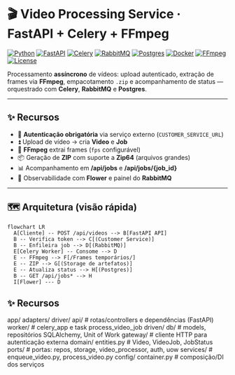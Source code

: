 # 🎬 Video Processing Service · FastAPI + Celery + FFmpeg

[![Python](https://img.shields.io/badge/python-3.11+-blue.svg)](https://www.python.org/)
[![FastAPI](https://img.shields.io/badge/FastAPI-0.11x-009688.svg)](https://fastapi.tiangolo.com/)
[![Celery](https://img.shields.io/badge/Celery-5.x-37814A.svg)](https://docs.celeryq.dev/)
[![RabbitMQ](https://img.shields.io/badge/RabbitMQ-3.x-FF6600.svg)](https://www.rabbitmq.com/)
[![Postgres](https://img.shields.io/badge/Postgres-16-336791.svg)](https://www.postgresql.org/)
[![Docker](https://img.shields.io/badge/Docker-Compose-2496ED.svg)](https://docs.docker.com/compose/)
[![FFmpeg](https://img.shields.io/badge/FFmpeg-enabled-007808.svg)](https://ffmpeg.org/)
[![License](https://img.shields.io/badge/license-MIT-lightgrey.svg)](LICENSE)

Processamento **assíncrono** de vídeos: upload autenticado, extração de frames via **FFmpeg**, empacotamento `.zip` e acompanhamento de status — orquestrado com **Celery**, **RabbitMQ** e **Postgres**.

---

## ✨ Recursos

- 🔐 **Autenticação obrigatória** via serviço externo (`CUSTOMER_SERVICE_URL`)
- ⏫ Upload de vídeo → cria **Video** e **Job**
- 🧩 **FFmpeg** extrai frames (`fps` configurável)
- 📦 Geração de **ZIP** com suporte a **Zip64** (arquivos grandes)
- 📊 Acompanhamento em **/api/jobs** e **/api/jobs/{job_id}**
- 🔭 Observabilidade com **Flower** e painel do **RabbitMQ**

---

## 🗺️ Arquitetura (visão rápida)

```mermaid
flowchart LR
  A[Cliente] -- POST /api/videos --> B[FastAPI API]
  B -- Verifica token --> C[(Customer Service)]
  B -- Enfileira job --> D[(RabbitMQ)]
  E[Celery Worker] -- Consome --> D
  E -- FFmpeg --> F[/Frames temporários/]
  E -- ZIP --> G[(Storage de artefatos)]
  E -- Atualiza status --> H[(Postgres)]
  B -- GET /api/jobs* --> H
  I[Flower] --- D

```
## ✨ Recursos

app/
  adapters/
    driver/
      api/         # rotas/controllers e dependências (FastAPI)
      worker/      # celery_app e task process_video_job
    driven/
      db/          # models, repositórios SQLAlchemy, Unit of Work
      gateway/     # cliente HTTP para autenticação externa
  domain/
    entities.py    # Video, VideoJob, JobStatus
    ports/         # portas: repos, storage, video_processor, auth, uow
    services/      # enqueue_video.py, process_video.py
  config/
    container.py   # composição/DI dos serviços
